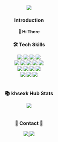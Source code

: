 <div align='center'>
  <h3>
    <img src="https://capsule-render.vercel.app/api?type=Slice&color=auto&height=100&section=header&text=KHSEXK%20HUB&fontSize=50">
  </h3>
  <h3>
    Introduction
  </h3>
  <h4>
    🙌 Hi There
  </h4>
  
  <h3>
    🛠 Tech Skills 
  </h3>
  <img src="https://img.shields.io/badge/java-007396?style=for-the-badge&logo=java&logoColor=white"> 
  <img src="https://img.shields.io/badge/javascript-F7DF1E?style=for-the-badge&logo=javascript&logoColor=black"> 
  <img src="https://img.shields.io/badge/typescript-3178C6?style=for-the-badge&logo=typescript&logoColor=black"> 
  <img src="https://img.shields.io/badge/c++-FF6384?style=for-the-badge&logo=c%2B%2B&logoColor=white">
  </br>
  
  <img src="https://img.shields.io/badge/springboot-6DB33F?style=for-the-badge&logo=springboot&logoColor=white"> 
  <img src="https://img.shields.io/badge/node.js-339933?style=for-the-badge&logo=Node.js&logoColor=white">
  <img src="https://img.shields.io/badge/express-333333?style=for-the-badge&logo=express&logoColor=white">
  <img src="https://img.shields.io/badge/NestJS-E0234E?style=for-the-badge&logo=NestJS&logoColor=white">  
  <img src="https://img.shields.io/badge/arduino-white?style=for-the-badge&logo=arduino&logoColor=00979D">  
  </br>
  
  <img src="https://img.shields.io/badge/mysql-4479A1?style=for-the-badge&logo=mysql&logoColor=white"> 
  <img src="https://img.shields.io/badge/mongoDB-47A248?style=for-the-badge&logo=MongoDB&logoColor=white"> 
  <img src="https://img.shields.io/badge/postgresql-87CEEB?style=for-the-badge&logo=postgresql&logoColor=4169E1"> 
  <img src="https://img.shields.io/badge/firebase-FFCA28?style=for-the-badge&logo=firebase&logoColor=white">
  </br>
  
  <img src="https://img.shields.io/badge/git-F05032?style=for-the-badge&logo=git&logoColor=black">
  <img src="https://img.shields.io/badge/docker-2496ED?style=for-the-badge&logo=docker&logoColor=white">
  <img src="https://img.shields.io/badge/aws-232F3E?style=for-the-badge&logo=amazon%20aws&logoColor=yellow">
  </br></br>
  
  <h3>
    📚 khsexk Hub Stats
  </h3>
  <img src="https://github-readme-stats.vercel.app/api?username=khsexk&show_icons=true&theme=radical">
  </br></br>
  
  <h3>
    📩 Contact 📩 
  </h3>
  <a href="mailto:kohyunsuk98@gmail.com" target="_blank"><img src="https://img.shields.io/badge/gmail-EBECF0?style=for-the-badge&logo=Gmail&logoColor=red">
  <a href="https://alkorithm.tistory.com/" target="_blank"><img src="https://img.shields.io/badge/Tech Blog-000000?style=for-the-badge&logo=github&logoColor=white">
  
</div>

